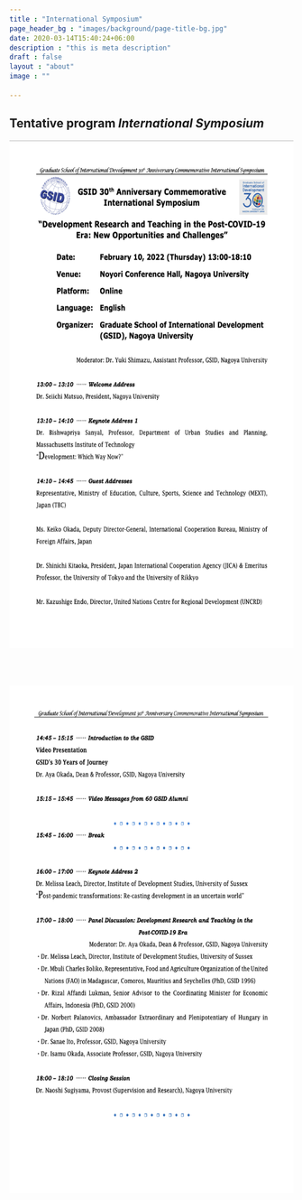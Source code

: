 ```yaml
---
title : "International Symposium"
page_header_bg : "images/background/page-title-bg.jpg"
date: 2020-03-14T15:40:24+06:00
description : "this is meta description"
draft : false
layout : "about"
image : ""

---
```


## Tentative program _International Symposium_

<img src="sympo1.png" alt="Description for image" width="600" height="900">

<br><br>

<img src="sympo2.png" alt="Description for image" width="600" height="900">